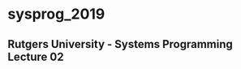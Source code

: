 # sysprog_2019
Rutgers University - Systems Programming
Lecture 02
--------------------------------------------------------------------------------
